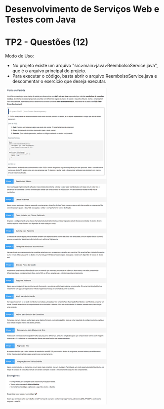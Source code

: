 # Desenvolvimento de Serviços Web e Testes com Java

# TP2 - Questões (12)

Modo de Uso:

- No projeto existe um arquivo "src>main>java>ReembolsoService.java", que é o arquivo principal do projeto.
- Para executar o código, basta abrir o arquivo ReembolsoService.java e descomentar o exercício que deseja
  executar.

![Descrição](documentos/enunciado_TP2.png)